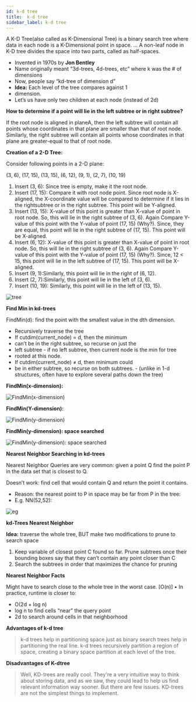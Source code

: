 ```yaml
---
id: k-d tree
title:  k-d tree
sidebar_label: k-d tree
---
```


A K-D Tree(also called as K-Dimensional Tree) is a binary search tree where data in each node is a K-Dimensional point in space. ... A non-leaf node in K-D tree divides the space into two parts, called as half-spaces.

* Invented in 1970s by **Jon Bentley**
* Name originally meant “3d-trees, 4d-trees, etc”
where k was the # of dimensions
* Now, people say “kd-tree of dimension d”
* **Idea:** Each level of the tree compares against 1
* dimension.
* Let’s us have only two children at each node (instead of 2d)

**How to determine if a point will lie in the left subtree or in right subtree?**

If the root node is aligned in planeA, then the left subtree will contain all points whose coordinates in that plane are smaller than that of root node. Similarly, the right subtree will contain all points whose coordinates in that plane are greater-equal to that of root node.

**Creation of a 2-D Tree:**

Consider following points in a 2-D plane:

(3, 6), (17, 15), (13, 15), (6, 12), (9, 1), (2, 7), (10, 19)

1. Insert (3, 6): Since tree is empty, make it the root node.
2. Insert (17, 15): Compare it with root node point. Since root node is X-aligned, the X-coordinate value will be compared to determine if it lies in the rightsubtree or in the right subtree. This point will be Y-aligned.
3. Insert (13, 15): X-value of this point is greater than X-value of point in root node. So, this will lie in the right subtree of (3, 6). Again Compare Y-value of this point with the Y-value of point (17, 15) (Why?). Since, they are equal, this point will lie in the right subtree of (17, 15). This point will be X-aligned.
4. Insert (6, 12): X-value of this point is greater than X-value of point in root node. So, this will lie in the right subtree of (3, 6). Again Compare Y-value of this point with the Y-value of point (17, 15) (Why?). Since, 12 < 15, this point will lie in the left subtree of (17, 15). This point will be X-aligned.
5. Insert (9, 1):Similarly, this point will lie in the right of (6, 12).
6. Insert (2, 7):Similarly, this point will lie in the left of (3, 6).
7. Insert (10, 19): Similarly, this point will lie in the left of (13, 15).


![tree](assets/k-d_tree/tree.png)

**Find Min in kd-trees**

FindMin(d): find the point with the smallest value in
the dth dimension.
* Recursively traverse the tree
* If cutdim(current_node) = d, then the minimum
* can’t be in the right subtree, so recurse on just the
* left subtree - if no left subtree, then current node is the min for tree
* rooted at this node.
* If cutdim(current_node) ≠ d, then minimum could
* be in either subtree, so recurse on both subtrees. - (unlike in 1-d structures, often have to explore several paths down the tree)

**FindMin(x-dimension):**

![FindMin(x-dimension)](assets/k-d_tree/x.png)

**FindMin(Y-dimension):**

![FindMin(y-dimension)](assets/k-d_tree/y.png)

**FindMin(y-dimension): space searched**

![FindMin(y-dimension): space searched](assets/k-d_tree/s.png)

**Nearest Neighbor Searching in kd-trees**

Nearest Neighbor Queries are very common: given a point Q find the
point P in the data set that is closest to Q.

Doesn’t work: find cell that would contain Q and return the point it
contains.
- Reason: the nearest point to P in space may be far from P in the
tree:
- E.g. NN(52,52):

![eg](assets/k-d_tree/eg.png)

**kd-Trees Nearest Neighbor**

**Idea:** traverse the whole tree, BUT make two
modifications to prune to search space

1. Keep variable of closest point C found so far.
   Prune subtrees once their bounding boxes say
   that they can’t contain any point closer than C
2. Search the subtrees in order that maximizes the
   chance for pruning

**Nearest Neighbor Facts**

Might have to search close to the whole tree in the
worst case. [O(n)]
• In practice, runtime is closer to:
- O(2d + log n)
- log n to find cells “near” the query point
- 2d to search around cells in that neighborhood

**Advantages of k-d tree**

>k-d trees help in partitioning space just as binary search trees help in partitioning the real line. k-d trees recursively partition a region of space, creating a binary space partition at each level of the tree.

**Disadvantages of K-dtree**

>Well, KD-trees are really cool. They're a very intuitive way to think about storing data, and as we saw, they could lead to help us find relevant information way sooner. But there are few issues. KD-trees are not the simplest things to implement.









